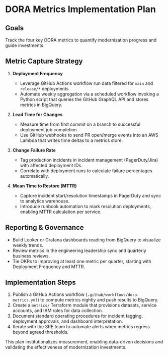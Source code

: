 # DORA Metrics Implementation Plan

## Goals
Track the four key DORA metrics to quantify modernization progress and guide investments.

## Metric Capture Strategy
1. **Deployment Frequency**
   - Leverage GitHub Actions workflow run data filtered for `main` and `release/*` deployments.
   - Automate weekly aggregation via a scheduled workflow invoking a Python script that queries the GitHub GraphQL API and stores metrics in BigQuery.

2. **Lead Time for Changes**
   - Measure time from first commit on a branch to successful deployment job completion.
   - Use GitHub webhooks to send PR open/merge events into an AWS Lambda that writes time deltas to a metrics store.

3. **Change Failure Rate**
   - Tag production incidents in incident management (PagerDuty/Jira) with affected deployment IDs.
   - Correlate with deployment runs to calculate failure percentages automatically.

4. **Mean Time to Restore (MTTR)**
   - Capture incident start/resolution timestamps in PagerDuty and sync to analytics warehouse.
   - Introduce runbook automation to mark resolution deployments, enabling MTTR calculation per service.

## Reporting & Governance
- Build Looker or Grafana dashboards reading from BigQuery to visualize weekly trends.
- Review metrics in the engineering leadership sync and quarterly business reviews.
- Tie OKRs to improving at least one metric per quarter, starting with Deployment Frequency and MTTR.

## Implementation Steps
1. Publish a GitHub Actions workflow (`.github/workflows/dora-metrics.yml`) to compute metrics nightly and push results to BigQuery.
2. Create a `metrics/` Terraform module that provisions datasets, service accounts, and IAM roles for data collection.
3. Document standard operating procedures for incident tagging, deployment approvals, and dashboard interpretation.
4. Iterate with the SRE team to automate alerts when metrics regress beyond agreed thresholds.

This plan institutionalizes measurement, enabling data-driven decisions and validating the effectiveness of modernization investments.
